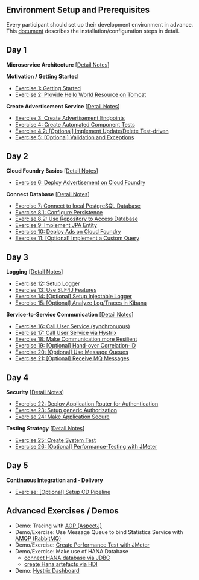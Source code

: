 ## Environment Setup and Prerequisites

Every participant should set up their development environment in advance. This [document](/CoursePrerequisites/README.md) describes the installation/configuration steps in detail.


## Day 1

**Microservice Architecture** [[Detail Notes](MicroServiceArchitecture/Readme.md)]

**Motivation / Getting Started**
- [Exercise 1: Getting Started](CreateMicroservice/Exercise_1_GettingStarted.md)
- [Exercise 2: Provide Hello World Resource on Tomcat](CreateMicroservice/Exercise_2_HelloWorldResource.md)

**Create Advertisement Service** [[Detail Notes](/CreateMicroservice/Readme.md)]
- [Exercise 3: Create Advertisement Endpoints](CreateMicroservice/Exercise_3_CreateAdsEndpoints.md)
- [Exercise 4: Create Automated Component Tests](CreateMicroservice/Exercise_4_CreateServiceTests.md)
- [Exercise 4.2: [Optional] Implement Update/Delete Test-driven](CreateMicroservice/Exercise_4_Part2_CreateAdditionalAdsEndpoints.md)
- [Exercise 5: [Optional] Validation and Exceptions](CreateMicroservice/Exercise_5_ValidationAndExceptions.md)


## Day 2

**Cloud Foundry Basics** [[Detail Notes](CloudFoundryBasics)]
- [Exercise 6: Deploy Advertisement on Cloud Foundry](CloudFoundryBasics/Exercise_6_DeployAdsOnCloudFoundry.md)

**Connect Database** [[Detail Notes](ConnectDatabase)]
- [Exercise 7: Connect to local PostgreSQL Database](ConnectDatabase/Exercise_7_ConnectLocalDatabase.md)
- [Exercise 8.1: Configure Persistence](ConnectDatabase/Exercise_8_Part1_ConfigurePersistence.md)
- [Exercise 8.2: Use Repository to Access Database](ConnectDatabase/Exercise_8_Part2_UseRepositoryToAccessDatabase.md)
- [Exercise 9: Implement JPA Entity](ConnectDatabase/Exercise_9_ImplementJPAEntity.md)
- [Exercise 10: Deploy Ads on Cloud Foundry](ConnectDatabase/Exercise_10_DeployAdsWithDBServiceOnCF.md)
- [Exercise 11: [Optional] Implement a Custom Query](ConnectDatabase/Exercise_11_Develop_Custom_Queries.md)


## Day 3

**Logging** [[Detail Notes](LoggingTracing)]
- [Exercise 12: Setup Logger](LoggingTracing/Exercise_12_Setup_Logger.md)
- [Exercise 13: Use SLF4J Features](LoggingTracing/Exercise_13_Use_SLF4J_Features.md)
- [Exercise 14: [Optional] Setup Injectable Logger](LoggingTracing/Exercise_14_Setup_Injectable_Logger.md)
- [Exercise 15: [Optional] Analyze Log/Traces in Kibana](LoggingTracing/Exercise_15_GettingStarted_With_ELK_Stack.md)

**Service-to-Service Communication** [[Detail Notes](Service2ServiceCommunication/README.md)]
- [Exercise 16: Call User Service (synchronuous)](Service2ServiceCommunication/Exercise_16_Call_UserService.md)
- [Exercise 17: Call User Service via Hystrix](Service2ServiceCommunication/Exercise_17_Introduce_Hystrix.md)
- [Exercise 18: Make Communication more Resilient](Service2ServiceCommunication/Exercise_18_Make_Communication_Resilient.md)
- [Exercise 19: [Optional] Hand-over Correlation-ID](Service2ServiceCommunication/Exercise_19_Transfer_CorrelationID.md)
- [Exercise 20: [Optional] Use Message Queues](Service2ServiceCommunication/Exercise_20_Use_Message_Queues.md)
- [Exercise 21: [Optional] Receive MQ Messages](Service2ServiceCommunication/Exercise_21_Receive_MQ_Messages.md)


## Day 4

**Security** [[Detail Notes](https://github.wdf.sap.corp/cc-java-dev/cc-coursematerial/blob/master/Security/Readme.md)]
- [Exercise 22: Deploy Application Router for Authentication](Security/Exercise_22_DeployApplicationRouter.md)
- [Exercise 23: Setup generic Authorization](Security/Exercise_23_SetupGenericAuthorization.md)
- [Exercise 24: Make Application Secure](Security/Exercise_24_MakeYourApplicationSecure.md)
 
**Testing Strategy** [[Detail Notes](https://github.wdf.sap.corp/cc-java-dev/cc-coursematerial/blob/master/TestStrategy/Readme.md)]
- [Exercise 25: Create System Test](TestStrategy/Exercise_25_Create_SystemTest.md)
- [Exercise 26: [Optional] Performance-Testing with JMeter](TestStrategy/Exercise_26_PerformanceTesting_With_JMeter.md)


## Day 5

**Continuous Integration and - Delivery**
- [Exercise: [Optional] Setup CD Pipeline](ContinuousDelivery/Exercise_Setup_CD_Pipeline.md)


## Advanced Exercises / Demos
- Demo: Tracing with [AOP (AspectJ)](LoggingTracing/AOP.md)
- Demo/Exercise: Use Message Queue to bind Statistics Service with [AMQP (RabbitMQ)](Service2ServiceCommunication/Exercise_20_Use_Message_Queues.md)
- Demo/Exercise: [Create Performance Test with JMeter](TestStrategy/Exercise_26_PerformanceTesting_With_JMeter.md)
- Demo/Exercise: Make use of HANA Database
  - [connect HANA database via JDBC](Hana/Demo_HANA.md)
  - [create Hana artefacts via HDI](Hana/Demo_HANA_HDI.md)
- Demo: [Hystrix Dashboard](Service2ServiceCommunication/HystrixDashboard.md)